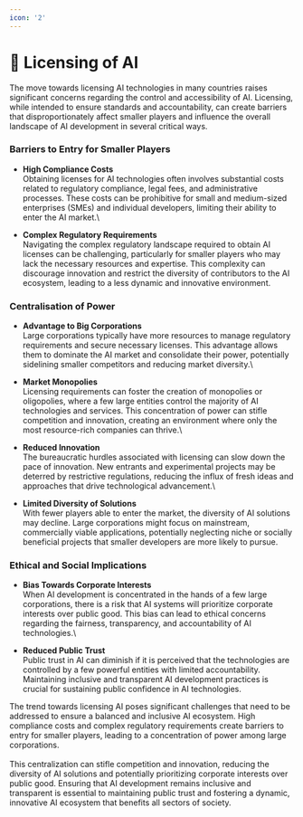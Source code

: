```yaml
---
icon: '2'
---
```


# 🔸 Licensing of AI

The move towards licensing AI technologies in many countries raises significant concerns regarding the control and accessibility of AI. Licensing, while intended to ensure standards and accountability, can create barriers that disproportionately affect smaller players and influence the overall landscape of AI development in several critical ways.

### Barriers to Entry for Smaller Players

* **High Compliance Costs**\
  Obtaining licenses for AI technologies often involves substantial costs related to regulatory compliance, legal fees, and administrative processes. These costs can be prohibitive for small and medium-sized enterprises (SMEs) and individual developers, limiting their ability to enter the AI market.\

* **Complex Regulatory Requirements**\
  Navigating the complex regulatory landscape required to obtain AI licenses can be challenging, particularly for smaller players who may lack the necessary resources and expertise. This complexity can discourage innovation and restrict the diversity of contributors to the AI ecosystem, leading to a less dynamic and innovative environment.

### Centralisation of Power

* **Advantage to Big Corporations**\
  Large corporations typically have more resources to manage regulatory requirements and secure necessary licenses. This advantage allows them to dominate the AI market and consolidate their power, potentially sidelining smaller competitors and reducing market diversity.\

* **Market Monopolies**\
  Licensing requirements can foster the creation of monopolies or oligopolies, where a few large entities control the majority of AI technologies and services. This concentration of power can stifle competition and innovation, creating an environment where only the most resource-rich companies can thrive.\

* **Reduced Innovation**\
  The bureaucratic hurdles associated with licensing can slow down the pace of innovation. New entrants and experimental projects may be deterred by restrictive regulations, reducing the influx of fresh ideas and approaches that drive technological advancement.\

* **Limited Diversity of Solutions**\
  With fewer players able to enter the market, the diversity of AI solutions may decline. Large corporations might focus on mainstream, commercially viable applications, potentially neglecting niche or socially beneficial projects that smaller developers are more likely to pursue.

### Ethical and Social Implications

* **Bias Towards Corporate Interests**\
  When AI development is concentrated in the hands of a few large corporations, there is a risk that AI systems will prioritize corporate interests over public good. This bias can lead to ethical concerns regarding the fairness, transparency, and accountability of AI technologies.\

* **Reduced Public Trust**\
  Public trust in AI can diminish if it is perceived that the technologies are controlled by a few powerful entities with limited accountability. Maintaining inclusive and transparent AI development practices is crucial for sustaining public confidence in AI technologies.

The trend towards licensing AI poses significant challenges that need to be addressed to ensure a balanced and inclusive AI ecosystem. High compliance costs and complex regulatory requirements create barriers to entry for smaller players, leading to a concentration of power among large corporations. \
\
This centralization can stifle competition and innovation, reducing the diversity of AI solutions and potentially prioritizing corporate interests over public good. Ensuring that AI development remains inclusive and transparent is essential to maintaining public trust and fostering a dynamic, innovative AI ecosystem that benefits all sectors of society.
